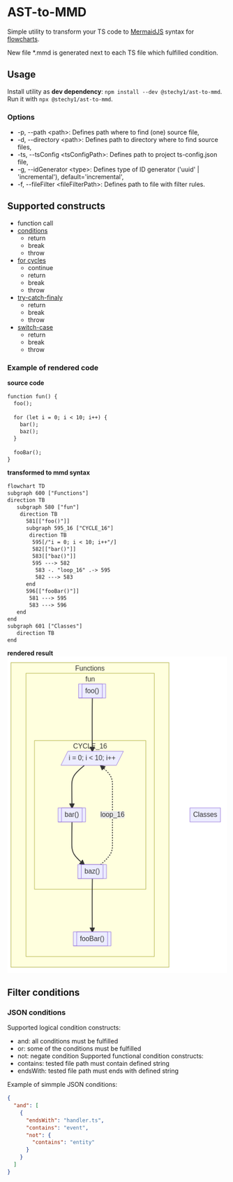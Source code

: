 # AST-to-MMD

Simple utility to transform your TS code to [MermaidJS](http://mermaid-js.github.io/mermaid/) syntax for [flowcharts](http://mermaid-js.github.io/mermaid/#/flowchart).

New file *.mmd is generated next to each TS file which fulfilled condition.

## Usage

Install utility as **dev dependency**: `npm install --dev @stechy1/ast-to-mmd`.
Run it with `npx @stechy1/ast-to-mmd`.

### Options

* -p, --path &lt;path>: Defines path where to find (one) source file,
* -d, --directory &lt;path>: Defines path to directory where to find source files,
* -ts, --tsConfig &lt;tsConfigPath>: Defines path to project ts-config.json file,
* -g, --idGenerator &lt;type>: Defines type of ID generator ('uuid' | 'incremental'), default='incremental',
* -f, --fileFilter &lt;fileFilterPath>: Defines path to file with filter rules.

## Supported constructs

* function call
* [conditions](https://stechy1.github.io/ast-to-mmd/classes/IfElseDeclarationGraphBlock.html#readme)
  * return
  * break
  * throw
* [for cycles](https://stechy1.github.io/ast-to-mmd/classes/ForDeclarationGraphBlock.html#readme)
  * continue
  * return
  * break
  * throw
* [try-catch-finaly](https://stechy1.github.io/ast-to-mmd/classes/TryCatchDeclarationGraphBlock.html#readme)
  * return
  * break
  * throw
* [switch-case](https://stechy1.github.io/ast-to-mmd/classes/SwitchDeclarationGraphBlock.html#readme)
  * return
  * break
  * throw

### Example of rendered code

**source code**

```
function fun() {
  foo();

  for (let i = 0; i < 10; i++) {
    bar();
    baz();
  }

  fooBar();
}
```

**transformed to mmd syntax**

```
flowchart TD
subgraph 600 ["Functions"]
direction TB
   subgraph 580 ["fun"]
    direction TB
      581[["foo()"]]
      subgraph 595_16 ["CYCLE_16"]
       direction TB
        595[/"i = 0; i < 10; i++"/]
        582[["bar()"]]
        583[["baz()"]]
        595 ---> 582
         583 -. "loop_16" .-> 595
         582 ---> 583
      end
      596[["fooBar()"]]
       581 ---> 595
       583 ---> 596
   end
end
subgraph 601 ["Classes"]
   direction TB
end
```

**rendered result**
![Diagram result](docu-graph-generated/for_cycle_full.png)

## Filter conditions

### JSON conditions

Supported logical condition constructs:

* and: all conditions must be fulfilled
* or: some of the conditions must be fulfilled
* not: negate condition
  Supported functional condition constructs:
* contains: tested file path must contain defined string
* endsWith: tested file path must ends with defined string

Example of simmple JSON conditions:

```json
{
  "and": [
    {
      "endsWith": "handler.ts",
      "contains": "event",
      "not": {
        "contains": "entity"
      }
    }
  ]
}
```

